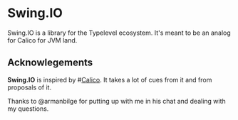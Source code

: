 # Swing.IO
Swing.IO is a library for the Typelevel ecosystem. It's meant to be an analog for Calico for JVM land. 

## Acknowlegements
**Swing.IO** is inspired by #[Calico](https://github.com/armanbilge/calico). It takes a lot of cues from it and from proposals of it. 

Thanks to @armanbilge for putting up with me in his chat and dealing with my questions. 


